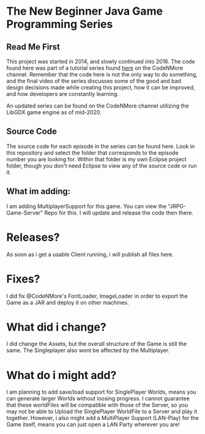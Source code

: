# The New Beginner Java Game Programming Series

## Read Me First

This project was started in 2014, and slowly continued into 2016. The code found here was part of a tutorial series found [here](https://www.youtube.com/playlist?list=PLah6faXAgguMnTBs3JnEJY0shAc18XYQZ) on the CodeNMore channel. Remember that the code here is not the only way to do something, and the final video of the series discusses some of the good and bad design decisions made while creating this project, how it can be improved, and how developers are constantly learning.

An updated series can be found on the CodeNMore channel utilizing the LibGDX game engine as of mid-2020.

## Source Code

The source code for each episode in the series can be found here. Look in this repository and select the folder that corresponds to the episode number you are looking for.  Within that folder is my own Eclipse project folder, though you don't need Eclipse to view any of the source code or run it.

## What im adding:
I am adding MultiplayerSupport for this game. You can view the "JRPG-Game-Server" Repo for this. I will update and release the code then there.


# Releases?
As soon as i get a usable Client running, i will publish all files here.


# Fixes?
I did fix @CodeNMore's FontLoader, ImageLoader in order to export the Game as a JAR and deploy it on other machines.

# What did i change?
  I did change the Assets, but the overall structure of the Game is still the same. The Singleplayer also wont be affected by the Multiplayer.
  
# What do i might add?
  I am planning to add save/load support for SinglePlayer Worlds, means you can generate larger Worlds without loosing progress. 
  I cannot guarantee that these worldFiles will be compatible with those of the Server, so you may not be able to Upload the SinglePlayer WorldFile to a Server and play it together. However, i also might add a MultiPlayer Support (LAN-Play) for the Game itself, means you can just open a LAN Party wherever you are!
